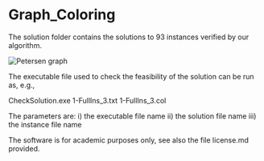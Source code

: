 # Graph_Coloring

The solution folder contains the solutions to 93 instances verified by our algorithm.

![Petersen graph](https://github.com/user-attachments/assets/52cdc7c4-51d6-488e-8eb6-c9a1bc7194da)



The executable file used to check the feasibility of the solution can be run as, e.g.,

CheckSolution.exe 1-FullIns_3.txt 1-FullIns_3.col

The parameters are: i) the executable file name ii) the solution file name iii) the instance file name

The software is for academic purposes only, see also the file license.md provided. 
